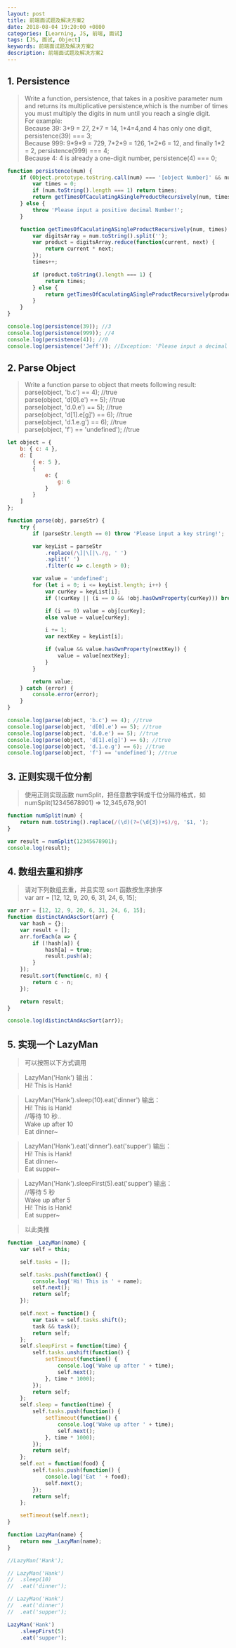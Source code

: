 ```yaml
---
layout: post
title: 前端面试题及解决方案2
date: 2018-08-04 19:20:00 +0800
categories: [Learning, JS, 前端, 面试]
tags: [JS, 面试, Object]
keywords: 前端面试题及解决方案2
description: 前端面试题及解决方案2
---
```


## 1. Persistence

> Write a function, persistence, that takes in a positive parameter num and returns its multiplicative persistence,which is the number of times you must multiply the digits in num until you reach a single digit.  
>  For example:  
>  Because 39: 3\*9 = 27, 2\*7 = 14, 1\*4=4,and 4 has only one digit, persistence(39) === 3;  
>  Because 999: 9\*9\*9 = 729, 7\*2\*9 = 126, 1\*2\*6 = 12, and finally 1\*2 = 2, persistence(999) === 4;  
>  Because 4: 4 is already a one-digit number, persistence(4) === 0;

```js
function persistence(num) {
	if (Object.prototype.toString.call(num) === '[object Number]' && num > 0) {
		var times = 0;
		if (num.toString().length === 1) return times;
		return getTimesOfCaculatingASingleProductRecursively(num, times);
	} else {
		throw 'Please input a positive decimal Number!';
	}

	function getTimesOfCaculatingASingleProductRecursively(num, times) {
		var digitsArray = num.toString().split('');
		var product = digitsArray.reduce(function(current, next) {
			return current * next;
		});
		times++;

		if (product.toString().length === 1) {
			return times;
		} else {
			return getTimesOfCaculatingASingleProductRecursively(product, times);
		}
	}
}

console.log(persistence(39)); //3
console.log(persistence(999)); //4
console.log(persistence(4)); //0
console.log(persistence('Jeff')); //Exception: 'Please input a decimal Number!' Check the error in console.
```

## 2. Parse Object

> Write a function parse to object that meets following result:  
> parse(object, 'b.c') == 4); //true  
> parse(object, 'd[0].e') == 5); //true  
> parse(object, 'd.0.e') == 5); //true  
> parse(object, 'd[1].e[g]') == 6); //true  
> parse(object, 'd.1.e.g') == 6); //true  
> parse(object, 'f') == 'undefined'); //true

```js
let object = {
	b: { c: 4 },
	d: [
		{ e: 5 },
		{
			e: {
				g: 6
			}
		}
	]
};

function parse(obj, parseStr) {
	try {
		if (parseStr.length == 0) throw 'Please input a key string!';

		var keyList = parseStr
			.replace(/\]|\[|\./g, ' ')
			.split(' ')
			.filter(c => c.length > 0);

		var value = 'undefined';
		for (let i = 0; i <= keyList.length; i++) {
			var curKey = keyList[i];
			if (!curKey || (i == 0 && !obj.hasOwnProperty(curKey))) break;

			if (i == 0) value = obj[curKey];
			else value = value[curKey];

			i += 1;
			var nextKey = keyList[i];

			if (value && value.hasOwnProperty(nextKey)) {
				value = value[nextKey];
			}
		}

		return value;
	} catch (error) {
		console.error(error);
	}
}

console.log(parse(object, 'b.c') == 4); //true
console.log(parse(object, 'd[0].e') == 5); //true
console.log(parse(object, 'd.0.e') == 5); //true
console.log(parse(object, 'd[1].e[g]') == 6); //true
console.log(parse(object, 'd.1.e.g') == 6); //true
console.log(parse(object, 'f') == 'undefined'); //true
```

## 3. 正则实现千位分割

> 使用正则实现函数 numSplit，把任意数字转成千位分隔符格式，如 numSplit(12345678901) => 12,345,678,901

```js
function numSplit(num) {
	return num.toString().replace(/(\d)(?=(\d{3})+$)/g, '$1, ');
}

var result = numSplit(12345678901);
console.log(result);
```

## 4. 数组去重和排序

> 请对下列数组去重，并且实现 sort 函数按生序排序  
> var arr = [12, 12, 9, 20, 6, 31, 24, 6, 15];

```js
var arr = [12, 12, 9, 20, 6, 31, 24, 6, 15];
function distinctAndAscSort(arr) {
	var hash = {};
	var result = [];
	arr.forEach(a => {
		if (!hash[a]) {
			hash[a] = true;
			result.push(a);
		}
	});
	result.sort(function(c, n) {
		return c - n;
	});

	return result;
}

console.log(distinctAndAscSort(arr));
```

## 5. 实现一个 LazyMan

> 可以按照以下方式调用

> LazyMan('Hank') 输出：  
> Hi! This is Hank!

> LazyMan('Hank').sleep(10).eat('dinner') 输出：  
> Hi! This is Hank!  
> //等待 10 秒..  
> Wake up after 10  
> Eat dinner~

> LazyMan('Hank').eat('dinner').eat('supper') 输出：  
> Hi! This is Hank!  
> Eat dinner~  
> Eat supper~

> LazyMan('Hank').sleepFirst(5).eat('supper') 输出：  
> //等待 5 秒  
> Wake up after 5  
> Hi! This is Hank!  
> Eat supper~

> 以此类推

```js
function _LazyMan(name) {
	var self = this;

	self.tasks = [];

	self.tasks.push(function() {
		console.log('Hi! This is ' + name);
		self.next();
		return self;
	});

	self.next = function() {
		var task = self.tasks.shift();
		task && task();
		return self;
	};
	self.sleepFirst = function(time) {
		self.tasks.unshift(function() {
			setTimeout(function() {
				console.log('Wake up after ' + time);
				self.next();
			}, time * 1000);
		});
		return self;
	};
	self.sleep = function(time) {
		self.tasks.push(function() {
			setTimeout(function() {
				console.log('Wake up after ' + time);
				self.next();
			}, time * 1000);
		});
		return self;
	};
	self.eat = function(food) {
		self.tasks.push(function() {
			console.log('Eat ' + food);
			self.next();
		});
		return self;
	};

	setTimeout(self.next);
}

function LazyMan(name) {
	return new _LazyMan(name);
}

//LazyMan('Hank');

// LazyMan('Hank')
// 	.sleep(10)
// 	.eat('dinner');

// LazyMan('Hank')
// 	.eat('dinner')
// 	.eat('supper');

LazyMan('Hank')
	.sleepFirst(5)
	.eat('supper');
```
